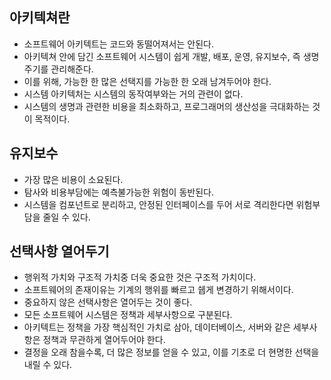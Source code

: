아키텍쳐란
-

- 소프트웨어 아키텍트는 코드와 동떨어져서는 안된다.
- 아키텍쳐 안에 담긴 소프트웨어 시스템이 쉽게 개발, 배포, 운영, 유지보수, 즉 생명주기를 관리해준다.
- 이를 위해, 가능한 한 많은 선택지를 가능한 한 오래 남겨두어야 한다.
- 시스템 아키텍처는 시스템의 동작여부와는 거의 관련이 없다.
- 시스템의 생명과 관련한 비용을 최소화하고, 프로그래머의 생산성을 극대화하는 것이 목적이다.

유지보수
-
- 가장 많은 비용이 소요된다.
- 탐사와 비용부담에는 예측불가능한 위험이 동반된다.
- 시스템을 컴포넌트로 분리하고, 안정된 인터페이스를 두어 서로 격리한다면 위험부담을 줄일 수 있다.

선택사항 열어두기
-
- 행위적 가치와 구조적 가치중 더욱 중요한 것은 구조적 가치이다.
- 소프트웨어의 존재이유는 기계의 행위를 빠르고 쉡게 변경하기 위해서이다.
- 중요하지 않은 선택사항은 열어두는 것이 좋다.
- 모든 소프트웨어 시스템은 정책과 세부사항으로 구분된다.
- 아키텍트는 정책을 가장 핵심적인 가치로 삼아, 데이터베이스, 서버와 같은 세부사항은 정책과 무관하게 열어두어야 한다.
- 결정을 오래 참을수록, 더 많은 정보를 얻을 수 있고, 이를 기초로 더 현명한 선택을 내릴 수 있다.

